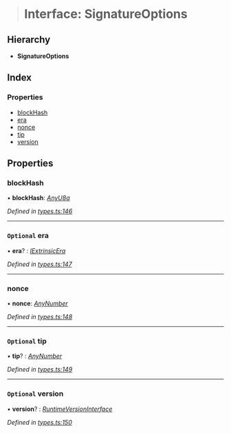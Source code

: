 > # Interface: SignatureOptions

## Hierarchy

* **SignatureOptions**

## Index

### Properties

* [blockHash](_types_.signatureoptions.md#blockhash)
* [era](_types_.signatureoptions.md#optional-era)
* [nonce](_types_.signatureoptions.md#nonce)
* [tip](_types_.signatureoptions.md#optional-tip)
* [version](_types_.signatureoptions.md#optional-version)

## Properties

###  blockHash

• **blockHash**: *[AnyU8a](../modules/_types_.md#anyu8a)*

*Defined in [types.ts:146](https://github.com/polkadot-js/api/blob/0d68f98/packages/types/src/types.ts#L146)*

___

### `Optional` era

• **era**? : *[IExtrinsicEra](_types_.iextrinsicera.md)*

*Defined in [types.ts:147](https://github.com/polkadot-js/api/blob/0d68f98/packages/types/src/types.ts#L147)*

___

###  nonce

• **nonce**: *[AnyNumber](../modules/_types_.md#anynumber)*

*Defined in [types.ts:148](https://github.com/polkadot-js/api/blob/0d68f98/packages/types/src/types.ts#L148)*

___

### `Optional` tip

• **tip**? : *[AnyNumber](../modules/_types_.md#anynumber)*

*Defined in [types.ts:149](https://github.com/polkadot-js/api/blob/0d68f98/packages/types/src/types.ts#L149)*

___

### `Optional` version

• **version**? : *[RuntimeVersionInterface](_types_.runtimeversioninterface.md)*

*Defined in [types.ts:150](https://github.com/polkadot-js/api/blob/0d68f98/packages/types/src/types.ts#L150)*